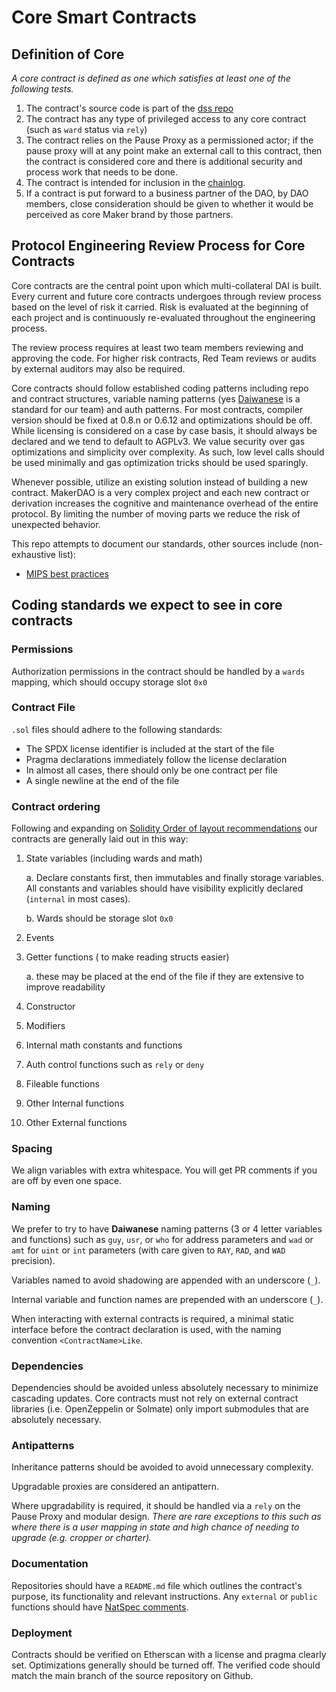 # Core Smart Contracts

## Definition of Core

*A core contract is defined as one which satisfies at least one of the following tests.*


1. The contract's source code is part of the [dss repo](https://github.com/makerdao/dss)
2. The contract has any type of privileged access to any core contract (such as `ward` status via `rely`)
3. The contract relies on the Pause Proxy as a permissioned actor; if the pause proxy will at any point make an external call to this contract, then the contract is considered core and there is additional security and process work that needs to be done.
4. The contract is intended for inclusion in the [chainlog](https://chainlog.makerdao.com/).
5. If a contract is put forward to a business partner of the DAO, by DAO members, close consideration should be given to whether it would be perceived as core Maker brand by those partners.

## Protocol Engineering Review Process for Core Contracts

Core contracts are the central point upon which multi-collateral DAI is built. Every current and future core contracts undergoes through review process based on the level of risk it carried. Risk is evaluated at the beginning of each project and is continuously re-evaluated throughout the engineering process.

The review process requires at least two team members reviewing and approving the code. For higher risk contracts, Red Team reviews or audits by external auditors may also be required.

Core contracts should follow established coding patterns including repo and contract structures, variable naming patterns (yes [Daiwanese](https://docs.makerdao.com/other-documentation/system-glossary) is a standard for our team) and auth patterns. For most contracts, compiler version should be fixed at 0.8.n or 0.6.12 and optimizations should be off.  While licensing is considered on a case by case basis, it should always be declared and we tend to default to AGPLv3. We value security over gas optimizations and simplicity over complexity. As such, low level calls should be used minimally and gas optimization tricks should be used sparingly.

Whenever possible, utilize an existing solution instead of building a new contract. MakerDAO is a very complex project and each new contract or derivation increases the cognitive and maintenance overhead of the entire protocol. By limiting the number of moving parts we reduce the risk of unexpected behavior.

This repo attempts to document our standards, other sources include (non-exhaustive list):

- [MIPS best practices](https://github.com/makerdao/mips-best-practices)

## Coding standards we expect to see in core contracts

### Permissions

Authorization permissions in the contract should be handled by a `wards` mapping, which should occupy storage slot `0x0`

### Contract File

`.sol` files should adhere to the following standards:

- The SPDX license identifier is included at the start of the file
- Pragma declarations immediately follow the license declaration
- In almost all cases, there should only be one contract per file
- A single newline at the end of the file

### Contract ordering

Following and expanding on [Solidity Order of layout recommendations](https://docs.soliditylang.org/en/stable/style-guide.html#order-of-layout) our contracts are generally laid out in this way:

1. State variables (including wards and math)

    a. Declare constants first, then immutables and finally storage variables. All constants and variables should have visibility explicitly declared (`internal` in most cases).

    b. Wards should be storage slot `0x0`
2. Events
3. Getter functions ( to make reading structs easier)

    a. these may be placed at the end of the file if they are extensive to improve readability
4. Constructor
5. Modifiers
6. Internal math constants and functions
7. Auth control functions such as `rely` or `deny`
8. Fileable functions
9. Other Internal functions
10. Other External functions

### Spacing

We align variables with extra whitespace. You will get PR comments if you are off by even one space.

### Naming

We prefer to try to have **Daiwanese** naming patterns (3 or 4 letter variables and functions) such as `guy`, `usr`, or `who` for address parameters and `wad` or `amt` for `uint` or `int` parameters (with care given to `RAY`, `RAD`, and `WAD` precision).

Variables named to avoid shadowing are appended with an underscore (`_`).

Internal variable and function names are prepended with an underscore (`_`).

When interacting with external contracts is required, a minimal static interface before the contract declaration is used, with the naming convention `<ContractName>Like`.

### Dependencies

Dependencies should be avoided unless absolutely necessary to minimize cascading updates.  Core contracts must not rely on external contract libraries (i.e. OpenZeppelin or Solmate) only import submodules that are absolutely necessary.

### Antipatterns

Inheritance patterns should be avoided to avoid unnecessary complexity.

Upgradable proxies are considered an antipattern.

Where upgradability is required, it should be handled via a `rely` on the Pause Proxy and modular design.
*There are rare exceptions to this such as where there is a user mapping in state and high chance of needing to upgrade (e.g. cropper or charter).*

### Documentation

Repositories should have a `README.md` file which outlines the contract's purpose, its functionality and relevant instructions.  Any `external` or `public` functions should have [NatSpec comments](https://docs.soliditylang.org/en/latest/style-guide.html#natspec).

### Deployment

Contracts should be verified on Etherscan with a license and pragma clearly set. Optimizations generally should be turned off.  The verified code should match the main branch of the source repository on Github.

